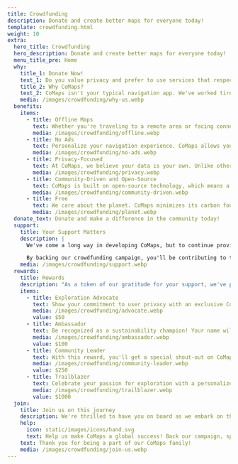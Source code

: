 ```yaml
---
title: Crowdfunding
description: Donate and create better maps for everyone today!
template: crowdfunding.html
weight: 10
extra:
  hero_title: Crowdfunding
  hero_description: Donate and create better maps for everyone today!
  menu_title_pre: Home
  why:
    title_1: Donate Now!
    text_1: Do you value privacy and prefer to use services that respect your data? We've got the perfect solution for you! Introducing CoMaps, the innovative map navigation app designed to make your journeys effortless, privacy-focused, and environmentally friendly.
    title_2: Why CoMaps?
    text_2: CoMaps isn't your typical navigation app. We've worked tirelessly to create a unique platform that is offline, focuses on user privacy, and simple experience. Here's why CoMaps is the preferred choice for mindful travelers.
    media: /images/crowdfunding/why-us.webp
  benefits:
    items:
      - title: Offline Maps
        text: Whether you're traveling to a remote area or facing connectivity issues, CoMaps has your back. Download maps of your favorite destinations, and enjoy seamless navigation offline without worrying about internet access.
        media: /images/crowdfunding/offline.webp
      - title: No Ads
        text: Personalize your navigation experience. CoMaps allows you to choose between various map styles, so you can tailor the app's appearance to your preference. Additionally, our reliable routing algorithm ensures you reach your destination efficiently.
        media: /images/crowdfunding/no-ads.webp
      - title: Privacy-Focused
        text: At CoMaps, we believe your data is your own. Unlike other map apps that collect and monetize your location data, we are committed to keeping your information private. You can navigate with peace of mind, knowing your movements remain confidential. Tired of data trackers? We share your sentiments. CoMaps does not track your location or behavior.
        media: /images/crowdfunding/privacy.webp
      - title: Community-Driven and Open-Source
        text: CoMaps is built on open-source technology, which means a global community of contributors ensures continuous updates and improvements. You can actively participate in shaping the app's future or simply benefit from the collective knowledge of passionate developers.
        media: /images/crowdfunding/community-driven.webp
      - title: Free
        text: We care about the planet. CoMaps minimizes its carbon footprint by using crowd-sourced data and avoiding the energy-intensive server infrastructure employed by other
        media: /images/crowdfunding/planet.webp
  donate_text: Donate and make a difference in the community today!
  support:
    title: Your Support Matters
    description: |
      We've come a long way in developing CoMaps, but to continue providing a privacy-first and sustainable navigation experience, we need your support.

      By backing our crowdfunding campaign, you'll be contributing to the growth of an app that prioritizes user values and the planet.
    media: /images/crowdfunding/support.webp
  rewards:
    title: Rewards
    description: "As a token of our gratitude for your support, we've prepared some exciting rewards for our backers:"
    items:
      - title: Exploration Advocate
        text: Show your commitment to user privacy with an exclusive CoMaps privacy advocate badge. Proudly display this badge on your profile, showcasing your dedication to protecting personal data and supporting privacy-focused navigation.
        media: /images/crowdfunding/advocate.webp
        value: $50
      - title: Ambassador
        text: Be recognized as a sustainability champion! Your name will be prominently featured in the credits section of the CoMaps app, acknowledging your role in promoting eco-friendly navigation and supporting a greener future.
        media: /images/crowdfunding/ambassador.webp
        value: $100
      - title: Community Leader
        text: With this reward, you'll get a special shout-out on CoMaps' official social media platforms. Share your excitement for the app and spread the word about mindful navigation to a wider audience.
        media: /images/crowdfunding/community-leader.webp
        value: $250
      - title: Trailblazer
        text: Celebrate your passion for exploration with a personalized infographic. We'll create a stunning visual representation of your travel stats and adventures, beautifully designed and tailored exclusively for you.
        media: /images/crowdfunding/trailblazer.webp
        value: $1000
  join:
    title: Join us on this journey
    description: We're thrilled to have you on board as we embark on this exciting adventure to revolutionize navigation while respecting user privacy and the environment. Your support will make CoMaps a reality for mindful travelers worldwide.
    help:
      icon: static/images/icons/hand.svg
      text: Help us make CoMaps a global success! Back our campaign, spread the word, and let's navigate the world together, sustainably and responsibly.
    text: Thank you for being a part of our CoMaps family!
    media: /images/crowdfunding/join-us.webp
---
```

